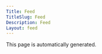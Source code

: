 ```yaml
---
Title: Feed
TitleSlug: Feed
Description: Feed
Layout: feed
---
```

This page is automatically generated.